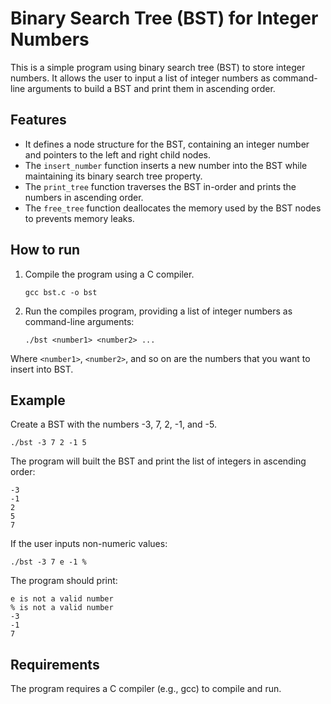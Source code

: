 # Binary Search Tree (BST) for Integer Numbers
This is a simple program using binary search tree (BST) to store integer numbers. It allows the user to input a list of integer numbers as command-line arguments to build a BST and print them in ascending order.
## Features
* It defines a node structure for the BST, containing an integer number and pointers to the left and right child nodes.
* The `insert_number` function inserts a new number into the BST while maintaining its binary search tree property.
* The `print_tree` function traverses the BST in-order and prints the numbers in ascending order.
* The `free_tree` function deallocates the memory used by the BST nodes to prevents memory leaks.
## How to run
1. Compile the program using a C compiler.
   ```
   gcc bst.c -o bst
   ```
3. Run the compiles program, providing a list of integer numbers as command-line arguments:
   ```
   ./bst <number1> <number2> ...
   ```
Where `<number1>`, `<number2>`, and so on are the numbers that you want to insert into BST.
## Example
Create a BST with the numbers -3, 7, 2, -1, and -5. 
```
./bst -3 7 2 -1 5
```
The program will built the BST and print the list of integers in ascending order:
```
-3
-1
2
5
7
```
If the user inputs non-numeric values:
```
./bst -3 7 e -1 %
```
The program should print:
```
e is not a valid number
% is not a valid number
-3
-1
7
```
## Requirements
The program requires a C compiler (e.g., gcc) to compile and run.

   
